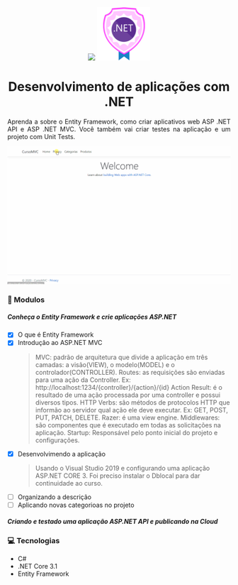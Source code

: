 <div align="center">
    <img src="https://hermes.digitalinnovation.one/site/images/logo-footer.png" width="300">
    <img src="dotnet.png" width="120">
</div>
<h1 align="center">Desenvolvimento de aplicações com .NET</h1>

<p align="justify">Aprenda a sobre o Entity Framework, como criar aplicativos web ASP .NET API e ASP .NET MVC. Você também vai criar testes na aplicação e um projeto com Unit Tests.</p>

<div align="center">
    <img src="site-mvc.gif">
</div>


### :memo: Modulos

##### Conheça o Entity Framework e crie aplicações ASP.NET
 - [x] O que é Entity Framework
 - [x] Introdução ao ASP.NET MVC
    > MVC: padrão de arquitetura que divide a aplicação em três camadas: a visão(VIEW), o modelo(MODEL) e o controlador(CONTROLLER).
    Routes: as requisições são enviadas para uma ação da Controller. Ex: http://localhost:1234/{controller}/{action}/{id}
    Action Result: é o resultado de uma ação processada por uma controller e possui diversos tipos.
    HTTP Verbs: são métodos de protocolos HTTP que informão ao servidor qual ação ele deve executar. Ex: GET, POST, PUT, PATCH, DELETE.
    Razer: é uma view engine.
    Middlewares: são componentes que é executado em todas as solicitações na aplicação.
    Startup: Responsável pelo ponto inicial do projeto e configurações.
 - [x] Desenvolvimendo a aplicação
    > Usando o Visual Studio 2019 e configurando uma aplicação ASP.NET CORE 3.
    Foi preciso instalar o Dblocal para dar continuidade ao curso.
 - [ ] Organizando a descrição
 - [ ] Aplicando novas categorioas no projeto

##### Criando e testado uma aplicação ASP.NET API e publicando na Cloud

### :computer: Tecnologias

 - C#
 - .NET Core 3.1
 - Entity Framework
